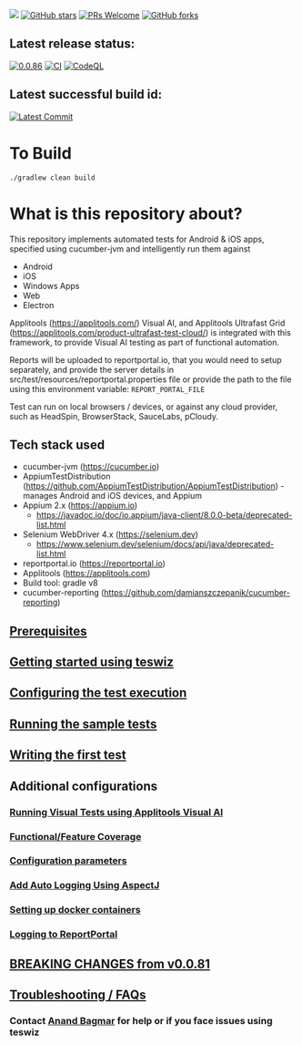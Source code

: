 [![](https://badges.frapsoft.com/os/v3/open-source.svg)](https://github.com/znsio/teswiz)
[![GitHub stars](https://img.shields.io/github/stars/znsio/teswiz.svg?style=flat)](https://github.com/znsio/teswiz/stargazers)
[ ![PRs Welcome](https://img.shields.io/badge/PRs-Welcome-brightgreen.svg?style=flat )](https://github.com/znsio/teswiz/pulls)
[![GitHub forks](https://img.shields.io/github/forks/znsio/teswiz.svg?style=social&label=Fork)](https://github.com/znsio/teswiz/network)

## Latest release status:
[![0.0.86](https://jitpack.io/v/znsio/teswiz.svg)](https://jitpack.io/#znsio/teswiz)
[![CI](https://github.com/znsio/teswiz/actions/workflows/Build_And_Run_Unit_Tests_CI.yml/badge.svg)](https://github.com/znsio/teswiz/actions/workflows/Build_And_Run_Unit_Tests_CI.yml)
[![CodeQL](https://github.com/znsio/teswiz/actions/workflows/codeql-analysis.yml/badge.svg)](https://github.com/znsio/teswiz/actions/workflows/codeql-analysis.yml)

## Latest successful build id:
[![Latest Commit](https://img.shields.io/badge/commit-409d104e9f-blue.svg)](https://jitpack.io/#znsio/teswiz)

# To Build
`./gradlew clean build`

# What is this repository about?

This repository implements automated tests for Android & iOS apps, specified using cucumber-jvm and intelligently run
them against

* Android
* iOS
* Windows Apps
* Web 
* Electron

Applitools (https://applitools.com/) Visual AI, and Applitools Ultrafast Grid (https://applitools.com/product-ultrafast-test-cloud/) is integrated with this framework, to provide
Visual AI testing as part of functional automation.

Reports will be uploaded to reportportal.io, that you would need to setup separately, and provide the server details in
src/test/resources/reportportal.properties file or provide the path to the file using this environment
variable: `REPORT_PORTAL_FILE`

Test can run on local browsers / devices, or against any cloud provider, such as HeadSpin, BrowserStack, SauceLabs, pCloudy.

## Tech stack used

* cucumber-jvm (https://cucumber.io)
* AppiumTestDistribution (https://github.com/AppiumTestDistribution/AppiumTestDistribution) -manages Android and iOS
  devices, and Appium
* Appium 2.x (https://appium.io) 
  * https://javadoc.io/doc/io.appium/java-client/8.0.0-beta/deprecated-list.html
* Selenium WebDriver 4.x (https://selenium.dev)
  * https://www.selenium.dev/selenium/docs/api/java/deprecated-list.html 
* reportportal.io (https://reportportal.io)
* Applitools (https://applitools.com)
* Build tool: gradle v8
* cucumber-reporting (https://github.com/damianszczepanik/cucumber-reporting)

## [Prerequisites](docs/Prerequisites-README.md)

## [Getting started using teswiz](docs/GettingStartedUsingTeswiz-README.md)

## [Configuring the test execution](docs/ConfiguringTestExecution-README.md)

## [Running the sample tests](docs/SampleTests-README.md)

## [Writing the first test](docs/WritingFirstTest-README.md)

## Additional configurations

### [Running Visual Tests using Applitools Visual AI](docs/RunningVisualTests-README.md)

### [Functional/Feature Coverage](docs/FeatureCoverage-README.md)

### [Configuration parameters](docs/ConfigurationParameters-README.md)

### [Add Auto Logging Using AspectJ](docs/AspectJLogging-README.md)

### [Setting up docker containers](docs/DockerSetup-README.md)

### [Logging to ReportPortal](docs/ReportPortal-README.md)

## [BREAKING CHANGES from v0.0.81](docs/BreakingChanges-README.md)

## [Troubleshooting / FAQs](docs/FAQs-README.md)

### Contact [Anand Bagmar](https://twitter.com/BagmarAnand) for help or if you face issues using teswiz

